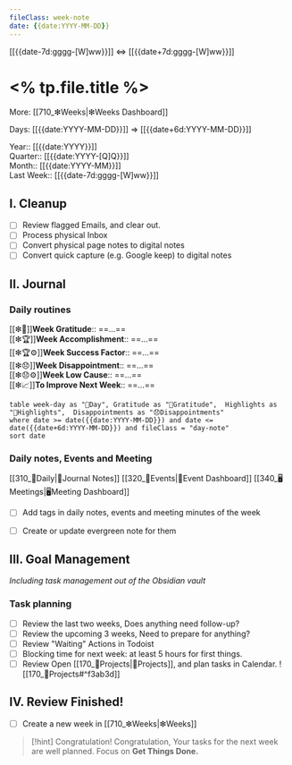 ```yaml
---
fileClass: week-note  
date: {{date:YYYY-MM-DD}}  
---
```


[[{{date-7d:gggg-[W]ww}}]] <=> [[{{date+7d:gggg-[W]ww}}]]

# <% tp.file.title %>
More: [[710_❇Weeks|❇Weeks Dashboard]]

Days: [[{{date:YYYY-MM-DD}}]] => [[{{date+6d:YYYY-MM-DD}}]]

Year:: [[{{date:YYYY}}]]  
Quarter:: [[{{date:YYYY-[Q]Q}}]]  
Month:: [[{{date:YYYY-MM}}]]  
Last Week:: [[{{date-7d:gggg-[W]ww}}]]  

## I. Cleanup
- [ ] Review flagged Emails, and clear out.
- [ ] Process physical Inbox
- [ ] Convert physical page notes to digital notes
- [ ] Convert quick capture (e.g. Google keep) to digital notes 

## II. Journal
### Daily routines 
[[❇💖]]**Week Gratitude**::  ==...==  
[[❇🏆]]**Week Accomplishment**:: ==...==  
[[❇🏆⚙]]**Week Success Factor**:: ==...==  
[[❇😞]]**Week Disappointment**:: ==...==  
[[❇😞⚙]]**Week Low Cause**:: ==...==  
[[❇📈]]**To Improve Next Week**:: ==...==  
~~~dataview
table week-day as "🌄Day", Gratitude as "💖Gratitude",  Highlights as "🔆Highlights",  Disappointments as "😞Disappointments"
where date >= date({{date:YYYY-MM-DD}}) and date <= date({{date+6d:YYYY-MM-DD}}) and fileClass = "day-note"
sort date
~~~

### Daily notes, Events and Meeting
[[310_🌄Daily|🌄Journal Notes]]
[[320_🎉Events|🎉Event Dashboard]]
[[340_🖥️Meetings|🖥Meeting Dashboard]]
- [ ] Add tags in daily notes, events and meeting minutes of the week
- [ ] Create or update evergreen note for them


## III. Goal Management
*Including task management out of the Obsidian vault*

### Task planning 
- [ ] Review the last two weeks, Does anything need follow-up?
- [ ] Review the upcoming 3 weeks, Need to prepare for anything?
- [ ] Review "Waiting" Actions in Todoist
- [ ] Blocking time for next week: at least 5 hours for first things.
- [ ] Review Open  [[170_💎Projects|💎Projects]], and plan tasks in Calendar. 
![[170_💎Projects#^f3ab3d]]

## IV. Review Finished! 
- [ ] Create a new week in [[710_❇Weeks|❇Weeks]] 

> [!hint] Congratulation!
> Congratulation, Your tasks for the next week are well planned.
> Focus on **Get Things Done.**

